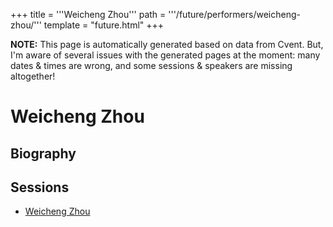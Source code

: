+++
title = '''Weicheng Zhou'''
path = '''/future/performers/weicheng-zhou/'''
template = "future.html"
+++

<p class="todo">
<strong>NOTE:</strong> This page is automatically generated based on data from Cvent.
But, I'm aware of several issues with the generated pages at the moment:
many dates & times are wrong, and some sessions & speakers are missing altogether!
</p>

<h1>Weicheng Zhou</h1>
<h2>Biography</h2>
<p></p>
<h2>Sessions</h2>
<ul><li><a href="/future/sessions/weicheng-zhou/">Weicheng Zhou</a></li>

